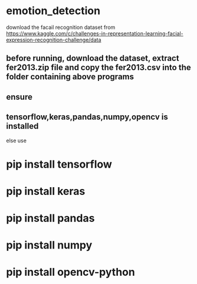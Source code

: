 # emotion_detection

download the facail recognition dataset from 
https://www.kaggle.com/c/challenges-in-representation-learning-facial-expression-recognition-challenge/data

## before running, download the dataset, extract fer2013.zip file and copy the fer2013.csv into the folder containing above programs

## ensure 
## tensorflow,keras,pandas,numpy,opencv is installed 
else use
# pip install tensorflow
# pip install keras
# pip install pandas
# pip install numpy
# pip install opencv-python

